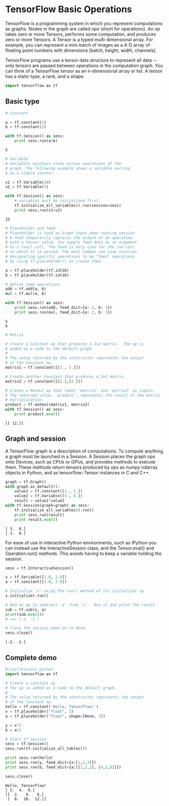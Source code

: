 
# TensorFlow Basic Operations

TensorFlow is a programming system in which you represent computations as graphs. Nodes in the graph are called ops (short for operations). An op takes zero or more Tensors, performs some computation, and produces zero or more Tensors. A Tensor is a typed multi-dimensional array. For example, you can represent a mini-batch of images as a 4-D array of floating point numbers with dimensions [batch, height, width, channels].

TensorFlow programs use a tensor data structure to represent all data -- only tensors are passed between operations in the computation graph. You can think of a TensorFlow tensor as an n-dimensional array or list. A tensor has a static type, a rank, and a shape.


```python
import tensorflow as tf
```

## Basic type


```python
# Constant

a = tf.constant(2)
b = tf.constant(3)

with tf.Session() as sess:
    print sess.run(a+b)
```

    5



```python
# Variable
# Variables maintain state across executions of the 
# graph. The following example shows a variable serving
# as a simple counter.

v1 = tf.Variable(10)
v2 = tf.Variable(5)

with tf.Session() as sess:
    # variables must be initialized first.
    tf.initialize_all_variables().run(session=sess)
    print sess.run(v1+v2)
```

    15



```python
# Placeholder and feed
# Placeholder is used as Graph input when running session
# A feed temporarily replaces the output of an operation
# with a tensor value. You supply feed data as an argument
# to a run() call. The feed is only used for the run call 
# to which it is passed. The most common use case involves
# designating specific operations to be "feed" operations
# by using tf.placeholder() to create them

a = tf.placeholder(tf.int16)
b = tf.placeholder(tf.int16)

# Define some operations
add = tf.add(a, b)
mul = tf.mul(a, b)

with tf.Session() as sess:
    print sess.run(add, feed_dict={a: 2, b: 3})
    print sess.run(mul, feed_dict={a: 2, b: 3})
```

    5
    6



```python
# Matrix

# Create a Constant op that produces a 1x2 matrix.  The op is
# added as a node to the default graph.
#
# The value returned by the constructor represents the output
# of the Constant op.
matrix1 = tf.constant([[3., 3.]])

# Create another Constant that produces a 2x1 matrix.
matrix2 = tf.constant([[2.],[2.]])

# Create a Matmul op that takes 'matrix1' and 'matrix2' as inputs.
# The returned value, 'product', represents the result of the matrix
# multiplication.
product = tf.matmul(matrix1, matrix2)
with tf.Session() as sess:
    print product.eval()
```

    [[ 12.]]


## Graph and session

A TensorFlow graph is a description of computations. To compute anything, a graph must be launched in a Session. A Session places the graph ops onto Devices, such as CPUs or GPUs, and provides methods to execute them. These methods return tensors produced by ops as numpy ndarray objects in Python, and as tensorflow::Tensor instances in C and C++.


```python
graph = tf.Graph()
with graph.as_default():
    value1 = tf.constant([1., 2.])
    value2 = tf.Variable([3., 4.])
    result = value1*value2
with tf.Session(graph=graph) as sess:
    tf.initialize_all_variables().run()
    print sess.run(result)
    print result.eval()
```

    [ 3.  8.]
    [ 3.  8.]


For ease of use in interactive Python environments, such as IPython you can instead use the InteractiveSession class, and the Tensor.eval() and Operation.run() methods. This avoids having to keep a variable holding the session.


```python
sess = tf.InteractiveSession()

x = tf.Variable([1.0, 2.0])
a = tf.constant([3.0, 3.0])

# Initialize 'x' using the run() method of its initializer op.
x.initializer.run()

# Add an op to subtract 'a' from 'x'.  Run it and print the result
sub = tf.sub(x, a)
print(sub.eval())
# ==> [-2. -1.]

# Close the Session when we're done.
sess.close()
```

    [-2. -1.]


## Complete demo


```python
#!/usr/bin/env python
import tensorflow as tf

# Create a Constant op
# The op is added as a node to the default graph.
#
# The value returned by the constructor represents the output
# of the Constant op.
hello = tf.constant('Hello, TensorFlow!')
x = tf.placeholder("float", 3)
a = tf.placeholder("float", shape=[None, 3])

y = x*2
b = a*2

# Start tf session
sess = tf.Session()
sess.run(tf.initialize_all_tables())

print sess.run(hello)
print sess.run(y, feed_dict={x:[1,2,3]})
print sess.run(b, feed_dict={a:[[1,2,3], [4,5,6]]})

sess.close()
```

    Hello, TensorFlow!
    [ 2.  4.  6.]
    [[  2.   4.   6.]
     [  8.  10.  12.]]



```python

```

